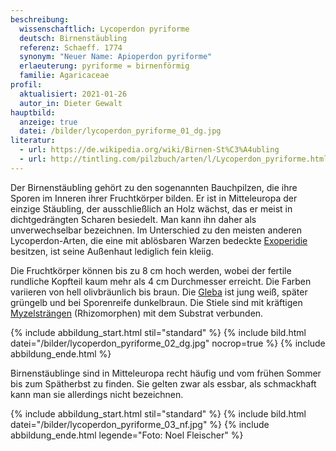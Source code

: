 ```yaml
---
beschreibung:
  wissenschaftlich: Lycoperdon pyriforme
  deutsch: Birnenstäubling
  referenz: Schaeff. 1774
  synonym: "Neuer Name: Apioperdon pyriforme"
  erlaeuterung: pyriforme = birnenförmig
  familie: Agaricaceae
profil:
  aktualisiert: 2021-01-26
  autor_in: Dieter Gewalt
hauptbild:
  anzeige: true
  datei: /bilder/lycoperdon_pyriforme_01_dg.jpg
literatur:
  - url: https://de.wikipedia.org/wiki/Birnen-St%C3%A4ubling
  - url: http://tintling.com/pilzbuch/arten/l/Lycoperdon_pyriforme.html
---
```

Der Birnenstäubling gehört zu den sogenannten Bauchpilzen, die ihre Sporen im Inneren ihrer Fruchtkörper bilden. Er ist in Mitteleuropa der einzige Stäubling, der ausschließlich an Holz wächst, das er meist in dichtgedrängten Scharen besiedelt. Man kann ihn daher als unverwechselbar bezeichnen. Im Unterschied zu den meisten anderen Lycoperdon-Arten, die eine mit ablösbaren Warzen bedeckte [Exoperidie](Exoperidie "Glossar") besitzen, ist seine Außenhaut lediglich fein kleiig.

Die Fruchtkörper können bis zu 8 cm hoch werden, wobei der fertile rundliche Kopfteil kaum mehr als 4 cm Durchmesser erreicht. Die Farben variieren von hell olivbräunlich bis braun. Die [Gleba](Gleba "Glossar") ist jung weiß, später grüngelb und bei Sporenreife dunkelbraun. Die Stiele sind mit kräftigen [Myzelsträngen](Myzel "Glossar") (Rhizomorphen) mit dem Substrat verbunden.

{% include abbildung_start.html stil="standard" %}
{% include bild.html datei="/bilder/lycoperdon_pyriforme_02_dg.jpg" nocrop=true %}
{% include abbildung_ende.html %}

Birnenstäublinge sind in Mitteleuropa recht häufig und vom frühen Sommer bis zum Spätherbst zu finden. Sie gelten zwar als essbar, als schmackhaft kann man sie allerdings nicht bezeichnen.

{% include abbildung_start.html stil="standard" %}
{% include bild.html datei="/bilder/lycoperdon_pyriforme_03_nf.jpg" %}
{% include abbildung_ende.html legende="Foto: Noel Fleischer" %}